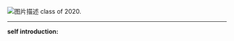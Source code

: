 ![图片描述](https://img2.baidu.com/it/u=1820050034,417475138&fm=253&fmt=auto&app=138&f=JPEG?w=492&h=500)
class of 2020.  
***
**self introduction:**
